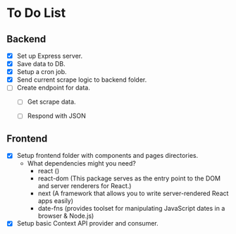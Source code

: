 # **To Do List**

## **Backend**
- [x] Set up Express server.
- [x] Save data to DB.
- [x] Setup a cron job.
- [x] Send current scrape logic to backend folder.
- [ ] Create endpoint for data.
    - [ ] Get scrape data.
    - [ ] Respond with JSON


## **Frontend**
- [x] Setup frontend folder with components and pages directories.
  - What dependencies might you need?
    - react     ()
    - react-dom (This package serves as the entry point to the DOM and server renderers for React.)
    - next      (A framework that allows you to write server-rendered React apps easily)
    - date-fns  (provides toolset for manipulating JavaScript dates in a browser & Node.js)
- [x] Setup basic Context API provider and consumer.